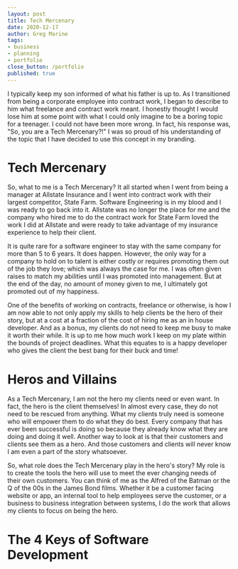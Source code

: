```yaml
---
layout: post
title: Tech Mercenary
date: 2020-12-17
author: Greg Marine
tags: 
- business
- planning
- portfolio
close_button: /portfolio
published: true
---
```


I typically keep my son informed of what his father is up to. As I transitioned from being a corporate employee into contract work, I began to describe to him what freelance and contract work meant. I honestly thought I would lose him at some point with what I could only imagine to be a boring topic for a teenager. I could not have been more wrong. In fact, his response was, "So, you are a Tech Mercenary?!" I was so proud of his understanding of the topic that I have decided to use this concept in my branding.

<!--more-->

# Tech Mercenary

So, what to me is a Tech Mercenary? It all started when I went from being a manager at Allstate Insurance and I went into contract work with their largest competitor, State Farm. Software Engineering is in my blood and I was ready to go back into it. Allstate was no longer the place for me and the company who hired me to do the contract work for State Farm loved the work I did at Allstate and were ready to take advantage of my insurance experience to help their client.

It is quite rare for a software engineer to stay with the same company for more than 5 to 6 years. It does happen. However, the only way for a company to hold on to talent is either costly or requires promoting them out of the job they love; which was always the case for me. I was often given raises to match my abilities until I was promoted into management. But at the end of the day, no amount of money given to me, I ultimately got promoted out of my happiness.

One of the benefits of working on contracts, freelance or otherwise, is how I am now able to not only apply my skills to help clients be the hero of their story, but at a cost at a fraction of the cost of hiring me as an in house developer. And as a bonus, my clients do not need to keep me busy to make it worth their while. It is up to me how much work I keep on my plate within the bounds of project deadlines. What this equates to is a happy developer who gives the client the best bang for their buck and time!

# Heros and Villains

As a Tech Mercenary, I am not the hero my clients need or even want. In fact, the hero is the client themselves! In almost every case, they do not need to be rescued from anything. What my clients truly need is someone who will empower them to do what they do best. Every company that has ever been successful is doing so because they already know what they are doing and doing it well. Another way to look at is that their customers and clients see them as a hero. And those customers and clients will never know I am even a part of the story whatsoever.

So, what role does the Tech Mercenary play in the hero's story? My role is to create the tools the hero will use to meet the ever changing needs of their own customers. You can think of me as the Alfred of the Batman or the Q of the 00s in the James Bond films. Whether it be a customer facing website or app, an internal tool to help employees serve the customer, or a business to business integration between systems, I do the work that allows my clients to focus on being the hero.



# The 4 Keys of Software Development